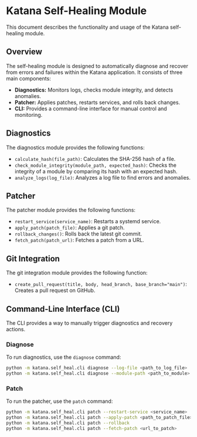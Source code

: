 # Katana Self-Healing Module

This document describes the functionality and usage of the Katana self-healing module.

## Overview

The self-healing module is designed to automatically diagnose and recover from errors and failures within the Katana application. It consists of three main components:

- **Diagnostics:** Monitors logs, checks module integrity, and detects anomalies.
- **Patcher:** Applies patches, restarts services, and rolls back changes.
- **CLI:** Provides a command-line interface for manual control and monitoring.

## Diagnostics

The diagnostics module provides the following functions:

- `calculate_hash(file_path)`: Calculates the SHA-256 hash of a file.
- `check_module_integrity(module_path, expected_hash)`: Checks the integrity of a module by comparing its hash with an expected hash.
- `analyze_logs(log_file)`: Analyzes a log file to find errors and anomalies.

## Patcher

The patcher module provides the following functions:

- `restart_service(service_name)`: Restarts a systemd service.
- `apply_patch(patch_file)`: Applies a git patch.
- `rollback_changes()`: Rolls back the latest git commit.
- `fetch_patch(patch_url)`: Fetches a patch from a URL.

## Git Integration

The git integration module provides the following function:

- `create_pull_request(title, body, head_branch, base_branch="main")`: Creates a pull request on GitHub.

## Command-Line Interface (CLI)

The CLI provides a way to manually trigger diagnostics and recovery actions.

### Diagnose

To run diagnostics, use the `diagnose` command:

```bash
python -m katana.self_heal.cli diagnose --log-file <path_to_log_file>
python -m katana.self_heal.cli diagnose --module-path <path_to_module> --expected-hash <hash>
```

### Patch

To run the patcher, use the `patch` command:

```bash
python -m katana.self_heal.cli patch --restart-service <service_name>
python -m katana.self_heal.cli patch --apply-patch <path_to_patch_file>
python -m katana.self_heal.cli patch --rollback
python -m katana.self_heal.cli patch --fetch-patch <url_to_patch>
```
